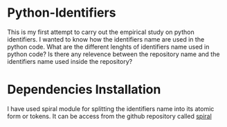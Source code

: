 # Python-Identifiers
This is my first attempt to carry out the empirical study on python identifiers. I wanted to know how the identifiers name are used in the python code. What are the different lenghts of identifiers name used in python code? Is there any relevence between the repository name and the identifiers name used inside the repository?

# Dependencies Installation
I have used spiral module for splitting the identifiers name into its atomic form or tokens.
It can be access from the github repository called [spiral](https://github.com/casics/spiral)
